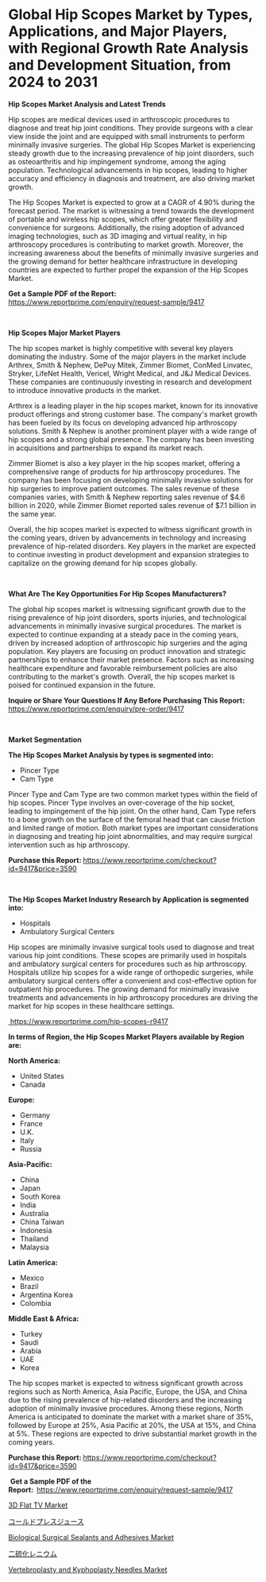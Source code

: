 <p><h1>Global Hip Scopes Market by Types, Applications, and Major Players, with Regional Growth Rate Analysis and Development Situation, from 2024 to 2031</h1></p><p><strong>Hip Scopes Market Analysis and Latest Trends</strong></p>
<p><p>Hip scopes are medical devices used in arthroscopic procedures to diagnose and treat hip joint conditions. They provide surgeons with a clear view inside the joint and are equipped with small instruments to perform minimally invasive surgeries. The global Hip Scopes Market is experiencing steady growth due to the increasing prevalence of hip joint disorders, such as osteoarthritis and hip impingement syndrome, among the aging population. Technological advancements in hip scopes, leading to higher accuracy and efficiency in diagnosis and treatment, are also driving market growth.</p><p>The Hip Scopes Market is expected to grow at a CAGR of 4.90% during the forecast period. The market is witnessing a trend towards the development of portable and wireless hip scopes, which offer greater flexibility and convenience for surgeons. Additionally, the rising adoption of advanced imaging technologies, such as 3D imaging and virtual reality, in hip arthroscopy procedures is contributing to market growth. Moreover, the increasing awareness about the benefits of minimally invasive surgeries and the growing demand for better healthcare infrastructure in developing countries are expected to further propel the expansion of the Hip Scopes Market.</p></p>
<p><strong>Get a Sample PDF of the Report:&nbsp;</strong> <a href="https://www.reportprime.com/enquiry/request-sample/9417">https://www.reportprime.com/enquiry/request-sample/9417</a></p>
<p>&nbsp;</p>
<p><strong>Hip Scopes Major Market Players</strong></p>
<p><p>The hip scopes market is highly competitive with several key players dominating the industry. Some of the major players in the market include Arthrex, Smith & Nephew, DePuy Mitek, Zimmer Biomet, ConMed Linvatec, Stryker, LifeNet Health, Vericel, Wright Medical, and J&J Medical Devices. These companies are continuously investing in research and development to introduce innovative products in the market.</p><p>Arthrex is a leading player in the hip scopes market, known for its innovative product offerings and strong customer base. The company's market growth has been fueled by its focus on developing advanced hip arthroscopy solutions. Smith & Nephew is another prominent player with a wide range of hip scopes and a strong global presence. The company has been investing in acquisitions and partnerships to expand its market reach.</p><p>Zimmer Biomet is also a key player in the hip scopes market, offering a comprehensive range of products for hip arthroscopy procedures. The company has been focusing on developing minimally invasive solutions for hip surgeries to improve patient outcomes. The sales revenue of these companies varies, with Smith & Nephew reporting sales revenue of $4.6 billion in 2020, while Zimmer Biomet reported sales revenue of $7.1 billion in the same year.</p><p>Overall, the hip scopes market is expected to witness significant growth in the coming years, driven by advancements in technology and increasing prevalence of hip-related disorders. Key players in the market are expected to continue investing in product development and expansion strategies to capitalize on the growing demand for hip scopes globally.</p></p>
<p>&nbsp;</p>
<p><strong>What Are The Key Opportunities For Hip Scopes Manufacturers?</strong></p>
<p><p>The global hip scopes market is witnessing significant growth due to the rising prevalence of hip joint disorders, sports injuries, and technological advancements in minimally invasive surgical procedures. The market is expected to continue expanding at a steady pace in the coming years, driven by increased adoption of arthroscopic hip surgeries and the aging population. Key players are focusing on product innovation and strategic partnerships to enhance their market presence. Factors such as increasing healthcare expenditure and favorable reimbursement policies are also contributing to the market's growth. Overall, the hip scopes market is poised for continued expansion in the future.</p></p>
<p><strong>Inquire or Share Your Questions If Any Before Purchasing This Report:</strong> <a href="https://www.reportprime.com/enquiry/pre-order/9417">https://www.reportprime.com/enquiry/pre-order/9417</a></p>
<p>&nbsp;</p>
<p><strong>Market Segmentation</strong></p>
<p><strong>The Hip Scopes Market Analysis by types is segmented into:</strong></p>
<p><ul><li>Pincer Type</li><li>Cam Type</li></ul></p>
<p><p>Pincer Type and Cam Type are two common market types within the field of hip scopes. Pincer Type involves an over-coverage of the hip socket, leading to impingement of the hip joint. On the other hand, Cam Type refers to a bone growth on the surface of the femoral head that can cause friction and limited range of motion. Both market types are important considerations in diagnosing and treating hip joint abnormalities, and may require surgical intervention such as hip arthroscopy.</p></p>
<p><strong>Purchase this Report:&nbsp;</strong><a href="https://www.reportprime.com/checkout?id=9417&price=3590">https://www.reportprime.com/checkout?id=9417&price=3590</a></p>
<p>&nbsp;</p>
<p><strong>The Hip Scopes Market Industry Research by Application is segmented into:</strong></p>
<p><ul><li>Hospitals</li><li>Ambulatory Surgical Centers</li></ul></p>
<p><p>Hip scopes are minimally invasive surgical tools used to diagnose and treat various hip joint conditions. These scopes are primarily used in hospitals and ambulatory surgical centers for procedures such as hip arthroscopy. Hospitals utilize hip scopes for a wide range of orthopedic surgeries, while ambulatory surgical centers offer a convenient and cost-effective option for outpatient hip procedures. The growing demand for minimally invasive treatments and advancements in hip arthroscopy procedures are driving the market for hip scopes in these healthcare settings.</p></p>
<p><a href="https://www.reportprime.com/hip-scopes-r9417">&nbsp;https://www.reportprime.com/hip-scopes-r9417</a></p>
<p><strong>In terms of Region, the Hip Scopes Market Players available by Region are:</strong></p>
<p>
    <p> <strong> North America: </strong>
        <ul>
            <li>United States</li>
            <li>Canada</li>
        </ul>
        </p> 
    <p> <strong> Europe: </strong>
        <ul>
            <li>Germany</li>
            <li>France</li>
            <li>U.K.</li>
            <li>Italy</li>
            <li>Russia</li>
        </ul>
        </p> 
    <p> <strong> Asia-Pacific: </strong>
        <ul>
            <li>China</li>
            <li>Japan</li>
            <li>South Korea</li>
            <li>India</li>
            <li>Australia</li>
            <li>China Taiwan</li>
            <li>Indonesia</li>
            <li>Thailand</li>
            <li>Malaysia</li>
        </ul>
        </p> 
    <p> <strong> Latin America: </strong>
        <ul>
            <li>Mexico</li>
            <li>Brazil</li>
            <li>Argentina Korea</li>
            <li>Colombia</li>
        </ul>
        </p> 
    <p> <strong> Middle East & Africa: </strong>
        <ul>
            <li>Turkey</li>
            <li>Saudi</li>
            <li>Arabia</li>
            <li>UAE</li>
            <li>Korea</li>
        </ul>
    </p>
    </p>
<p><p>The hip scopes market is expected to witness significant growth across regions such as North America, Asia Pacific, Europe, the USA, and China due to the rising prevalence of hip-related disorders and the increasing adoption of minimally invasive procedures. Among these regions, North America is anticipated to dominate the market with a market share of 35%, followed by Europe at 25%, Asia Pacific at 20%, the USA at 15%, and China at 5%. These regions are expected to drive substantial market growth in the coming years.</p></p>
<p><strong>Purchase this Report: </strong><a href="https://www.reportprime.com/checkout?id=9417&price=3590">https://www.reportprime.com/checkout?id=9417&price=3590</a></p>
<p>&nbsp;<strong>Get a Sample PDF of the Report:&nbsp;&nbsp;</strong><a href="https://www.reportprime.com/enquiry/request-sample/9417">https://www.reportprime.com/enquiry/request-sample/9417</a></p>
<p><strong></strong></p>
<p><p><a href="https://issuu.com/reportprime-2/docs/3d-flat-tv-market-size-2030.pptx">3D Flat TV Market</a></p><p><a href="https://github.com/klon646/Market-Research-Report-List-1/blob/main/745970478418.md">コールドプレスジュース</a></p><p><a href="https://github.com/angeliabkratze/Market-Research-Report-List-1/blob/main/biological-surgical-sealants-and-adhesives-market.md">Biological Surgical Sealants and Adhesives Market</a></p><p><a href="https://github.com/EstaSprer20231/Market-Research-Report-List-1/blob/main/577024178417.md">二硫化レニウム</a></p><p><a href="https://github.com/EveKerluke2023/Market-Research-Report-List-1/blob/main/vertebroplasty-and-kyphoplasty-needles-market.md">Vertebroplasty and Kyphoplasty Needles Market</a></p></p>